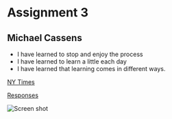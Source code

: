 # Assignment 3

## Michael Cassens

* I have learned to stop and enjoy the process
* I have learned to learn a little each day
* I have learned that learning comes in different ways.

<!-- URL -->
[NY Times](https://www.nytimes.com)

<!-- reponses -->
[Responses](responses.txt)

<!-- screenshot image -->
![Screen shot](/images/screenshot-vscode.png)